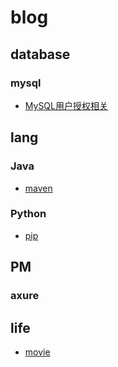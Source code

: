 # blog

## database
### mysql
- [MySQL用户授权相关](database/MySQL用户授权相关.md)

## lang

### Java
- [maven](lang/Java/maven.md)

### Python
- [pip](lang/Python/pip.md)

## PM

### axure

## life
- [movie](life/movie.md)
